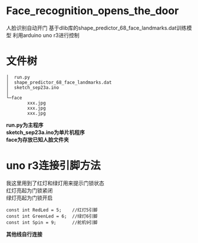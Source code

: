 # Face_recognition_opens_the_door
人脸识别自动开门
基于dlib库的shape_predictor_68_face_landmarks.dat训练模型
利用arduino uno r3进行控制
# 文件树
```
│  run.py
│  shape_predictor_68_face_landmarks.dat
│  sketch_sep23a.ino
│
└─face
        xxx.jpg
        xxx.jpg
        xxx.jpg
```
**run.py为主程序**  
**sketch_sep23a.ino为单片机程序**  
**face为存放已知人脸文件夹**  
# uno r3连接引脚方法
我这里用到了红灯和绿灯用来提示门锁状态  
红灯亮起为门锁紧闭  
绿灯亮起为门锁开启  
```
const int RedLed = 5;    //红灯5引脚
const int GreenLed = 6;  //绿灯6引脚
const int Spin = 9;      //舵机9引脚
```
**其他线自行连接**
